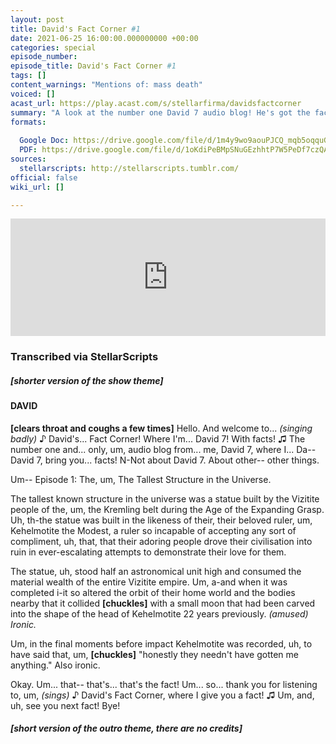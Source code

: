 ```yaml
---
layout: post
title: David's Fact Corner #1
date: 2021-06-25 16:00:00.000000000 +00:00
categories: special
episode_number: 
episode_title: David's Fact Corner #1
tags: []
content_warnings: "Mentions of: mass death"
voiced: []
acast_url: https://play.acast.com/s/stellarfirma/davidsfactcorner
summary: "A look at the number one David 7 audio blog! He's got the facts! </br></br>Today's Fact: the Universe's Tallest Structure. </br></br>Researched, written & narrated by David 7. Recorded by I.M.O.G.E.N."
formats: 
  
  Google Doc: https://drive.google.com/file/d/1m4y9wo9aouPJCQ_mqb5oqquGs6zuJjPW/view?usp=sharing
  PDF: https://drive.google.com/file/d/1oKdiPeBMpSNuGEzhhtP7W5PeDf7czQAl/view?usp=sharing
sources:
  stellarscripts: http://stellarscripts.tumblr.com/
official: false
wiki_url: []

---
```


<iframe title="Embed Player" width="100%" height="188px" src="https://embed.acast.com/9b621e90-6416-4c18-8fa7-f032c46c6f74/8d783a96-9859-4f70-a7fc-657b428e3072" scrolling="no" frameBorder="0" style="border:none;overflow:hidden;"></iframe>

### Transcribed via StellarScripts

##### [shorter version of the show theme]

#### DAVID

__[clears throat and coughs a few times]__ Hello. And welcome to... _(singing badly)_ ♪ David's... Fact Corner! Where I'm... David 7! With facts! ♫ The number one and... only, um, audio blog from... me, David 7, where I... Da-- David 7, bring you... facts! N-Not about David 7. About other-- other things.

Um-- Episode 1: The, um, The Tallest Structure in the Universe.

The tallest known structure in the universe was a statue built by the Vizitite people of the, um, the Kremling belt during the Age of the Expanding Grasp. Uh, th-the statue was built in the likeness of their, their beloved ruler, um, Kehelmotite the Modest, a ruler so incapable of accepting any sort of compliment, uh, that, that their adoring people drove their civilisation into ruin in ever-escalating attempts to demonstrate their love for them.

The statue, uh, stood half an astronomical unit high and consumed the material wealth of the entire Vizitite empire. Um, a-and when it was completed i-it so altered the orbit of their home world and the bodies nearby that it collided __[chuckles]__ with a small moon that had been carved into the shape of the head of Kehelmotite 22 years previously. _(amused)_ *Ironic.*

Um, in the final moments before impact Kehelmotite was recorded, uh, to have said that, um, __[chuckles]__ "honestly they needn't have gotten me anything." Also ironic.

Okay. Um... that-- that's... that's the fact! Um... so... thank you for listening to, um, _(sings)_ ♪ David's Fact Corner, where I give you a fact! ♫ Um, and, uh, see you next fact! Bye!

##### [short version of the outro theme, there are no credits]
